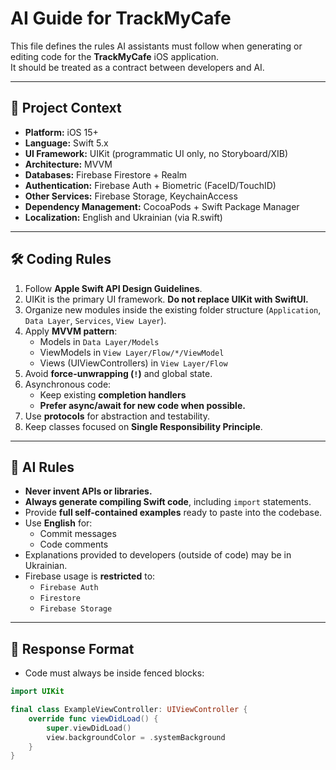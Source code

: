 # AI Guide for TrackMyCafe

This file defines the rules AI assistants must follow when generating or editing code for the **TrackMyCafe** iOS application.  
It should be treated as a contract between developers and AI.

---

## 📌 Project Context

- **Platform:** iOS 15+
- **Language:** Swift 5.x
- **UI Framework:** UIKit (programmatic UI only, no Storyboard/XIB)
- **Architecture:** MVVM
- **Databases:** Firebase Firestore + Realm
- **Authentication:** Firebase Auth + Biometric (FaceID/TouchID)
- **Other Services:** Firebase Storage, KeychainAccess
- **Dependency Management:** CocoaPods + Swift Package Manager
- **Localization:** English and Ukrainian (via R.swift)

---

## 🛠 Coding Rules

1. Follow **Apple Swift API Design Guidelines**.
2. UIKit is the primary UI framework. **Do not replace UIKit with SwiftUI.**
3. Organize new modules inside the existing folder structure (`Application`, `Data Layer`, `Services`, `View Layer`).
4. Apply **MVVM pattern**:
   - Models in `Data Layer/Models`
   - ViewModels in `View Layer/Flow/*/ViewModel`
   - Views (UIViewControllers) in `View Layer/Flow`
5. Avoid **force-unwrapping (`!`)** and global state.
6. Asynchronous code:
   - Keep existing **completion handlers**
   - **Prefer async/await for new code when possible.**
7. Use **protocols** for abstraction and testability.
8. Keep classes focused on **Single Responsibility Principle**.

---

## 🤖 AI Rules

- **Never invent APIs or libraries.**
- **Always generate compiling Swift code**, including `import` statements.
- Provide **full self-contained examples** ready to paste into the codebase.
- Use **English** for:
  - Commit messages
  - Code comments
- Explanations provided to developers (outside of code) may be in Ukrainian.
- Firebase usage is **restricted** to:
  - `Firebase Auth`
  - `Firestore`
  - `Firebase Storage`

---

## 🧩 Response Format

- Code must always be inside fenced blocks:

```swift
import UIKit

final class ExampleViewController: UIViewController {
    override func viewDidLoad() {
        super.viewDidLoad()
        view.backgroundColor = .systemBackground
    }
}
```